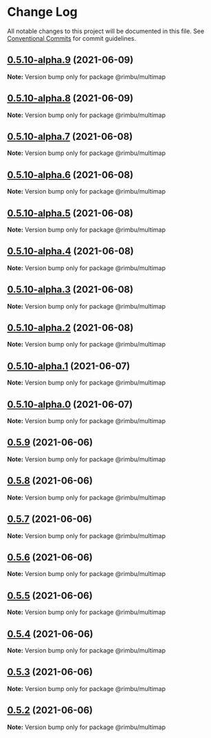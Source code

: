 # Change Log

All notable changes to this project will be documented in this file.
See [Conventional Commits](https://conventionalcommits.org) for commit guidelines.

## [0.5.10-alpha.9](https://github.com/rimbu-org/rimbu/compare/@rimbu/multimap@0.5.10-alpha.8...@rimbu/multimap@0.5.10-alpha.9) (2021-06-09)

**Note:** Version bump only for package @rimbu/multimap





## [0.5.10-alpha.8](https://github.com/rimbu-org/rimbu/compare/@rimbu/multimap@0.5.10-alpha.7...@rimbu/multimap@0.5.10-alpha.8) (2021-06-09)

**Note:** Version bump only for package @rimbu/multimap





## [0.5.10-alpha.7](https://github.com/rimbu-org/rimbu/compare/@rimbu/multimap@0.5.10-alpha.6...@rimbu/multimap@0.5.10-alpha.7) (2021-06-08)

**Note:** Version bump only for package @rimbu/multimap





## [0.5.10-alpha.6](https://github.com/rimbu-org/rimbu/compare/@rimbu/multimap@0.5.10-alpha.5...@rimbu/multimap@0.5.10-alpha.6) (2021-06-08)

**Note:** Version bump only for package @rimbu/multimap





## [0.5.10-alpha.5](https://github.com/rimbu-org/rimbu/compare/@rimbu/multimap@0.5.10-alpha.4...@rimbu/multimap@0.5.10-alpha.5) (2021-06-08)

**Note:** Version bump only for package @rimbu/multimap





## [0.5.10-alpha.4](https://github.com/rimbu-org/rimbu/compare/@rimbu/multimap@0.5.10-alpha.3...@rimbu/multimap@0.5.10-alpha.4) (2021-06-08)

**Note:** Version bump only for package @rimbu/multimap





## [0.5.10-alpha.3](https://github.com/rimbu-org/rimbu/compare/@rimbu/multimap@0.5.10-alpha.2...@rimbu/multimap@0.5.10-alpha.3) (2021-06-08)

**Note:** Version bump only for package @rimbu/multimap





## [0.5.10-alpha.2](https://github.com/rimbu-org/rimbu/compare/@rimbu/multimap@0.5.10-alpha.1...@rimbu/multimap@0.5.10-alpha.2) (2021-06-08)

**Note:** Version bump only for package @rimbu/multimap





## [0.5.10-alpha.1](https://github.com/rimbu-org/rimbu/compare/@rimbu/multimap@0.5.10-alpha.0...@rimbu/multimap@0.5.10-alpha.1) (2021-06-07)

**Note:** Version bump only for package @rimbu/multimap





## [0.5.10-alpha.0](https://github.com/rimbu-org/rimbu/compare/@rimbu/multimap@0.5.9...@rimbu/multimap@0.5.10-alpha.0) (2021-06-07)

**Note:** Version bump only for package @rimbu/multimap





## [0.5.9](https://github.com/rimbu-org/rimbu/compare/@rimbu/multimap@0.5.8...@rimbu/multimap@0.5.9) (2021-06-06)

**Note:** Version bump only for package @rimbu/multimap





## [0.5.8](https://github.com/rimbu-org/rimbu/compare/@rimbu/multimap@0.5.7...@rimbu/multimap@0.5.8) (2021-06-06)

**Note:** Version bump only for package @rimbu/multimap





## [0.5.7](https://github.com/rimbu-org/rimbu/compare/@rimbu/multimap@0.5.6...@rimbu/multimap@0.5.7) (2021-06-06)

**Note:** Version bump only for package @rimbu/multimap





## [0.5.6](https://github.com/rimbu-org/rimbu/compare/@rimbu/multimap@0.5.5...@rimbu/multimap@0.5.6) (2021-06-06)

**Note:** Version bump only for package @rimbu/multimap





## [0.5.5](https://github.com/rimbu-org/rimbu/compare/@rimbu/multimap@0.5.4...@rimbu/multimap@0.5.5) (2021-06-06)

**Note:** Version bump only for package @rimbu/multimap





## [0.5.4](https://github.com/rimbu-org/rimbu/compare/@rimbu/multimap@0.5.3...@rimbu/multimap@0.5.4) (2021-06-06)

**Note:** Version bump only for package @rimbu/multimap





## [0.5.3](https://github.com/rimbu-org/rimbu/compare/@rimbu/multimap@0.5.2...@rimbu/multimap@0.5.3) (2021-06-06)

**Note:** Version bump only for package @rimbu/multimap





## [0.5.2](https://github.com/rimbu-org/rimbu/compare/@rimbu/multimap@0.5.1...@rimbu/multimap@0.5.2) (2021-06-06)

**Note:** Version bump only for package @rimbu/multimap
